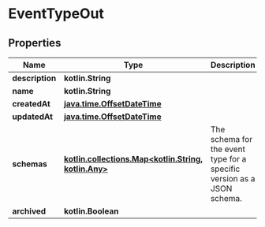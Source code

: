 
# EventTypeOut

## Properties
Name | Type | Description | Notes
------------ | ------------- | ------------- | -------------
**description** | **kotlin.String** |  | 
**name** | **kotlin.String** |  | 
**createdAt** | [**java.time.OffsetDateTime**](java.time.OffsetDateTime.md) |  | 
**updatedAt** | [**java.time.OffsetDateTime**](java.time.OffsetDateTime.md) |  | 
**schemas** | [**kotlin.collections.Map&lt;kotlin.String, kotlin.Any&gt;**](kotlin.Any.md) | The schema for the event type for a specific version as a JSON schema. |  [optional]
**archived** | **kotlin.Boolean** |  |  [optional]



